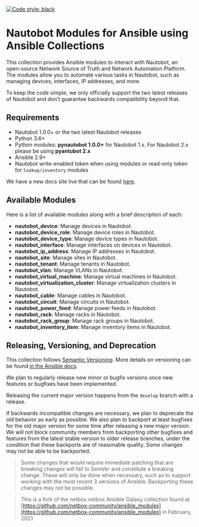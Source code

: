 [![Code style: black](https://img.shields.io/badge/code%20style-black-000000.svg)](https://github.com/ambv/black)

# Nautobot Modules for Ansible using Ansible Collections

This collection provides Ansible modules to interact with Nautobot, an open-source Network Source of Truth and Network Automation Platform. The modules allow you to automate various tasks in Nautobot, such as managing devices, interfaces, IP addresses, and more.

To keep the code simple, we only officially support the two latest releases of Nautobot and don't guarantee backwards compatibility beyond that.

## Requirements

- Nautobot 1.0.0+ or the two latest Nautobot releases
- Python 3.6+
- Python modules: **pynautobot 1.0.0+** for Nautobot 1.x. For Nautobot 2.x please be using **pyantubot 2.x**
- Ansible 2.9+
- Nautobot write-enabled token when using modules or read-only token for `lookup/inventory` modules

We have a new docs site live that can be found [here](https://nautobot-ansible.readthedocs.io/en/latest/).

## Available Modules

Here is a list of available modules along with a brief description of each:

- **nautobot_device**: Manage devices in Nautobot.
- **nautobot_device_role**: Manage device roles in Nautobot.
- **nautobot_device_type**: Manage device types in Nautobot.
- **nautobot_interface**: Manage interfaces on devices in Nautobot.
- **nautobot_ip_address**: Manage IP addresses in Nautobot.
- **nautobot_site**: Manage sites in Nautobot.
- **nautobot_tenant**: Manage tenants in Nautobot.
- **nautobot_vlan**: Manage VLANs in Nautobot.
- **nautobot_virtual_machine**: Manage virtual machines in Nautobot.
- **nautobot_virtualization_cluster**: Manage virtualization clusters in Nautobot.
- **nautobot_cable**: Manage cables in Nautobot.
- **nautobot_circuit**: Manage circuits in Nautobot.
- **nautobot_power_feed**: Manage power feeds in Nautobot.
- **nautobot_rack**: Manage racks in Nautobot.
- **nautobot_rack_group**: Manage rack groups in Nautobot.
- **nautobot_inventory_item**: Manage inventory items in Nautobot.

## Releasing, Versioning, and Deprecation

This collection follows [Semantic Versioning](https://semver.org/). More details on versioning can be found [in the Ansible docs](https://docs.ansible.com/ansible/latest/dev_guide/developing_collections.html#collection-versions).

We plan to regularly release new minor or bugfix versions once new features or bugfixes have been implemented.

Releasing the current major version happens from the `develop` branch with a release.

If backwards incompatible changes are necessary, we plan to deprecate the old behavior as early as possible. We also plan to backport at least bugfixes for the old major version for some time after releasing a new major version. We will not block community members from backporting other bugfixes and features from the latest stable version to older release branches, under the condition that these backports are of reasonable quality. Some changes may not be able to be backported.

> Some changes that would require immediate patching that are breaking changes will fall to SemVer and constitute a breaking change. These will only be done when necessary, such as to support working with the most recent 3 versions of Ansible. Backporting these changes may not be possible.

> This is a fork of the netbox.netbox Ansible Galaxy collection found at [https://github.com/netbox-community/ansible_modules](https://github.com/netbox-community/ansible_modules) in February, 2021